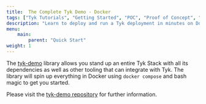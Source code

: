 ```yaml
---
title:  The Complete Tyk Demo - Docker
tags: ["Tyk Tutorials", "Getting Started", "POC", "Proof of Concept", "Tyk PoC", "docker", "Self Managed", "Open Source", "demo", "Tyk demo", "Tyk quick start"]
description: "Learn to deploy and run a Tyk deployment in minutes on Docker"
menu:
    main:
        parent: "Quick Start"
weight: 1
---
```


The [tyk-demo](https://github.com/TykTechnologies/tyk-demo) library allows you stand up an entire Tyk Stack with
all its dependencies as well as other tooling that can integrate with Tyk. The library will spin up everything in
Docker using `docker compose` and bash magic to get you started.

Please visit the [tyk-demo repository](https://github.com/TykTechnologies/tyk-demo) for further information.
